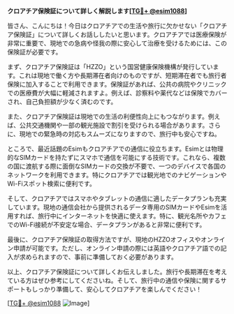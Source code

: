 **クロアチア保険証について詳しく解説します[[TG💪+ @esim1088](https://t.me/s/esim1088)]**

皆さん、こんにちは！今日はクロアチアでの生活や旅行に欠かせない「クロアチア保険証」について詳しくお話ししたいと思います。クロアチアでは医療保険が非常に重要で、現地での急病や怪我の際に安心して治療を受けるためには、この保険証が必要です。

まず、クロアチア保険証は「HZZO」という国営健康保険機構が発行しています。これは現地で働く方や長期滞在者向けのものですが、短期滞在者でも旅行者保険に加入することで利用できます。保険証があれば、公共の病院やクリニックでの医療費が大幅に軽減されますよ。例えば、診察料や薬代などは保険でカバーされ、自己負担額が少なく済むのです。

また、クロアチア保険証は現地での生活の利便性向上にもつながります。例えば、公共交通機関や一部の観光施設で割引を受けられる場合があります。さらに、現地での緊急時の対応もスムーズになりますので、旅行中も安心ですね。

ところで、最近話題のEsimもクロアチアでの通信に役立ちます。Esimとは物理的なSIMカードを持たずにスマホで通信を可能にする技術です。これなら、複数の国に渡航する際に面倒なSIMカードの交換が不要で、一つのデバイスで各国のネットワークを利用できます。特にクロアチアでは観光地でのナビゲーションやWi-Fiスポット検索に便利です。

そして、クロアチアではスマホやタブレットの通信に適したデータプランも充実しています。現地の通信会社から提供されるデータ専用のSIMカードやEsimを活用すれば、旅行中にインターネットを快適に使えます。特に、観光名所やカフェでのWi-Fi接続が不安定な場合、データプランがあると非常に便利です。

最後に、クロアチア保険証の取得方法ですが、現地のHZZOオフィスやオンライン申請が可能です。ただし、オンライン申請の際には英語やクロアチア語での記入が求められますので、事前に準備しておく必要があります。

以上、クロアチア保険証について詳しくお伝えしました。旅行や長期滞在を考えている方はぜひ参考にしてくださいね。そして、旅行中の通信や保険に関するサポートもしっかり準備して、安心してクロアチアを楽しんでください！

[[TG💪+ @esim1088](https://t.me/s/esim1088) ![Image](https://i.postimg.cc/Y0z9fWf4/image.png)]